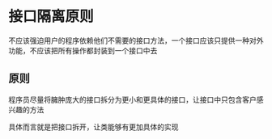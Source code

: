 # 接口隔离原则

不应该强迫用户的程序依赖他们不需要的接口方法，一个接口应该只提供一种对外功能，不应该把所有操作都封装到一个接口中去

## 原则
程序员尽量将臃肿庞大的接口拆分为更小和更具体的接口，让接口中只包含客户感兴趣的方法

具体而言就是把接口拆开，让类能够有更加具体的实现